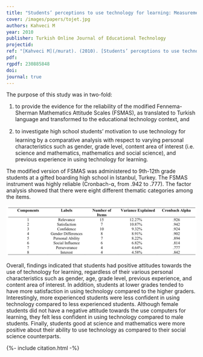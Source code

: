 ```yaml
---
title: "Students’ perceptions to use technology for learning: Measurement integrity of the modified Fennema-Sherman attitudes scales"
cover: /images/papers/tojet.jpg
authors: Kahveci M
year: 2010
publisher: Turkish Online Journal of Educational Technology
projectid:
ref: "[Kahveci M](/murat). (2010). [Students’ perceptions to use technology for learning: Measurement integrity of the modified Fennema-Sherman attitudes scales](/bdd). _Turkish Online Journal of Educational Technology, 9_(1), 185- 201."
pdf:
rgpdf: 230885848
doi:
journal: true
---
```

The purpose of this study was in two-fold:

1. to provide the evidence for the reliability of the modified Fennema-Sherman Mathematics Attitude Scales (FSMAS), as translated to Turkish language and transformed to the educational technology context, and

2. to investigate high school students’ motivation to use technology for learning by a comparative analysis with respect to varying personal characteristics such as gender, grade level, content area of interest (i.e. science and mathematics, mathematics and social science), and previous experience in using technology for learning.

The modified version of FSMAS was administered to 9th-12th grade students at a gifted boarding high school in Istanbul, Turkey. The FSMAS instrument was highly reliable (Cronbach-⍺, from .942 to .777). The factor analysis showed that there were eight different thematic categories among the items.

![](/images/papers/2010-02-01-perceptions-technology.png)

Overall, findings indicated that students had positive attitudes towards the use of technology for learning, regardless of their various personal characteristics such as gender, age, grade level, previous experience, and content area of interest. In addition, students at lower grades tended to have more satisfaction in using technology compared to the higher graders. Interestingly, more experienced students were less confident in using technology compared to less experienced students. Although female students did not have a negative attitude towards the use computers for learning, they felt less confident in using technology compared to male students. Finally, students good at science and mathematics were more positive about their ability to use technology as compared to their social science counterparts.

{%- include citation.html -%}